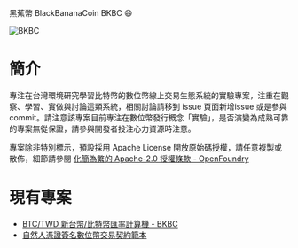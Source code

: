 黑蕉幣 BlackBananaCoin BKBC :smile:

![BKBC](https://raw.github.com/y12studio/BananaCoin/master/resources/black_banana.png)

# 簡介

專注在台灣環境研究學習比特幣的數位幣線上交易生態系統的實驗專案，注重在觀察、學習、實做與討論這類系統，相關討論請移到 issue 頁面新增issue 或是參與 commit。請注意該專案目前專注在數位幣發行概念「實驗」，是否演變為成熟可靠的專案無從保證，請參與開發者投注心力資源時注意。

專案除非特別標示，預設採用 Apache License 開放原始碼授權，請任意複製或散佈，細節請參閱 [化簡為繁的 Apache-2.0 授權條款 - OpenFoundry](http://www.openfoundry.org/tw/legal-column-list/8581)


# 現有專案

- [BTC/TWD 新台幣/比特幣匯率計算機 - BKBC](http://blackbananacoin.org/p/twd2btc/)
- [自然人憑證簽名數位幣交易契約範本](http://blackbananacoin.org/p/signbitcoin-odf-2014/)

